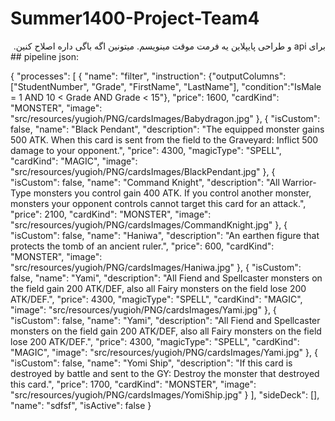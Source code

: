 # Summer1400-Project-Team4
<div dir="rtl">
برای api و طراحی پایپلاین یه فرمت موقت مینویسم. میتونین اگه باگی داره اصلاح کنین.
  
</div>
## pipeline json:
 
{
    "processes": [
        {
            "name": "filter",
            "instruction": {"outputColumns":["StudentNumber", "Grade", "FirstName", "LastName"], "condition":"IsMale = 1 AND 10 < Grade AND Grade < 15"},
            "price": 1600,
            "cardKind": "MONSTER",
            "image": "src/resources/yugioh/PNG/cardsImages/Babydragon.jpg"
        },
        {
            "isCustom": false,
            "name": "Black Pendant",
            "description": "The equipped monster gains 500 ATK. When this card is sent from the field to the Graveyard: Inflict 500 damage to your opponent.",
            "price": 4300,
            "magicType": "SPELL",
            "cardKind": "MAGIC",
            "image": "src/resources/yugioh/PNG/cardsImages/BlackPendant.jpg"
        },
        {
            "isCustom": false,
            "name": "Command Knight",
            "description": "All Warrior-Type monsters you control gain 400 ATK. If you control another monster, monsters your opponent controls cannot target this card for an attack.",
            "price": 2100,
            "cardKind": "MONSTER",
            "image": "src/resources/yugioh/PNG/cardsImages/CommandKnight.jpg"
        },
        {
            "isCustom": false,
            "name": "Haniwa",
            "description": "An earthen figure that protects the tomb of an ancient ruler.",
            "price": 600,
            "cardKind": "MONSTER",
            "image": "src/resources/yugioh/PNG/cardsImages/Haniwa.jpg"
        },
        {
            "isCustom": false,
            "name": "Yami",
            "description": "All Fiend and Spellcaster monsters on the field gain 200 ATK/DEF, also all Fairy monsters on the field lose 200 ATK/DEF.",
            "price": 4300,
            "magicType": "SPELL",
            "cardKind": "MAGIC",
            "image": "src/resources/yugioh/PNG/cardsImages/Yami.jpg"
        },
        {
            "isCustom": false,
            "name": "Yami",
            "description": "All Fiend and Spellcaster monsters on the field gain 200 ATK/DEF, also all Fairy monsters on the field lose 200 ATK/DEF.",
            "price": 4300,
            "magicType": "SPELL",
            "cardKind": "MAGIC",
            "image": "src/resources/yugioh/PNG/cardsImages/Yami.jpg"
        },
        {
            "isCustom": false,
            "name": "Yomi Ship",
            "description": "If this card is destroyed by battle and sent to the GY: Destroy the monster that destroyed this card.",
            "price": 1700,
            "cardKind": "MONSTER",
            "image": "src/resources/yugioh/PNG/cardsImages/YomiShip.jpg"
        }
    ],
    "sideDeck": [],
    "name": "sdfsf",
    "isActive": false
}
